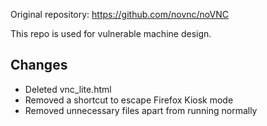 Original repository: <https://github.com/novnc/noVNC>

This repo is used for vulnerable machine design.

## Changes
- Deleted vnc_lite.html
- Removed a shortcut to escape Firefox Kiosk mode
- Removed unnecessary files apart from running normally
